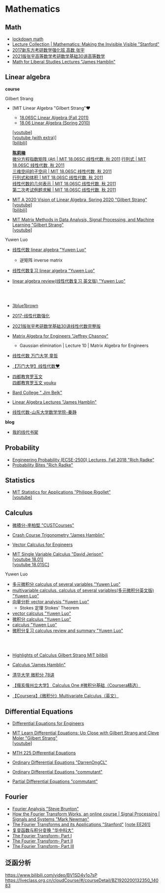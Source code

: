 # Mathematics


## Math

* [lockdown math](https://www.youtube.com/watch?v=ppWPuXsnf1Q&list=PLZHQObOWTQDP5CVelJJ1bNDouqrAhVPev)  
* [Lecture Collection | Mathematics: Making the Invisible Visible "Stanford"](https://www.youtube.com/watch?v=pk49iM9OT_0&list=PLpGHT1n4-mAvzAtg6Qo8aTld6goSPxo4o)  
* [2017新东方考研数学强化班 高数 张宇](https://www.youtube.com/playlist?list=PLPVDPEUcHjf7L-KNqT7wEdUEfO0_EIRG6)  
* [2021版张宇高等数学考研数学基础30讲高等数学](https://www.bilibili.com/video/BV1ME411M7hp)  
* [Math for Liberal Studies Lectures "James Hamblin"](https://www.youtube.com/playlist?list=PLNr8B4XHL5kFmEhHZnxqdAiAwVSg80QbA)





## Linear algebra  
**course**

Gilbert Strang
* [MIT Linear Algebra "Gilbert Strang"❤️
  * [18.06SC Linear Algebra (Fall 2011)](https://ocw.mit.edu/courses/mathematics/18-06sc-linear-algebra-fall-2011/index.htm)
  * [18.06 Linear Algebra (Spring 2010)](https://ocw.mit.edu/courses/mathematics/18-06-linear-algebra-spring-2010/)
  
  [[youtube]](https://www.youtube.com/playlist?list=PLE7DDD91010BC51F8)  
  [[youtube (with extra)]](https://www.youtube.com/playlist?list=PL221E2BBF13BECF6C)  
  [[bilibili]](https://www.bilibili.com/video/BV1zx411g7gq)

  [**陈莉楠**](https://www.youtube.com/channel/UCEBb1b_L6zDS3xTUrIALZOw/search?query=%E9%99%88%E8%8E%89%E6%A5%A0)  
  [微分方程指数矩阵 (At) | MIT 18.06SC 线性代数, 秋 2011](https://www.youtube.com/watch?v=nTM6ktBeiH4&list=WL&index=3&t=30s)
  [行列式 | MIT 18.06SC 线性代数, 秋 2011](https://www.youtube.com/watch?v=ZyYGJc9jNno)  
  [三维空间的子空间 | MIT 18.06SC 线性代数, 秋 2011](https://www.youtube.com/watch?v=VyPIQ_8QqEk)  
  [行列式和体积 | MIT 18.06SC 线性代数, 秋 2011](https://www.youtube.com/watch?v=ZuWAwCEMeWE&t=522s)  
  [线性代数的几何表示 | MIT 18.06SC 线性代数, 秋 2011](https://www.youtube.com/watch?v=mgbjhzDndOY)  
  [第二次考试例题求解 | MIT 18.06SC 线性代数, 秋 2011](https://www.youtube.com/watch?v=ThxvK9t7DNo)  

* [MIT A 2020 Vision of Linear Algebra, Spring 2020 "Gilbert Strang"](https://ocw.mit.edu/resources/res-18-010-a-2020-vision-of-linear-algebra-spring-2020/)  
  [[youtube]](https://www.youtube.com/playlist?list=PLUl4u3cNGP61iQEFiWLE21EJCxwmWvvek)  
  [[bilibili]](https://www.bilibili.com/video/BV1Ki4y147Kh?p=1)


* [MIT Matrix Methods in Data Analysis, Signal Processing, and Machine Learning "Gilbert Strang"](https://ocw.mit.edu/courses/mathematics/18-065-matrix-methods-in-data-analysis-signal-processing-and-machine-learning-spring-2018/)  
  [[youtube]](https://www.youtube.com/playlist?list=PLUl4u3cNGP63oMNUHXqIUcrkS2PivhN3k)


Yuwen Luo
* [线性代数 linear algebra "Yuwen Luo"](https://www.youtube.com/playlist?list=PLn4oMMSpc3Yl8eQQCob5nr43ACJGHQhmt)  
  - 逆矩阵 inverse matrix

* [线性代数复习 linear algebra "Yuwen Luo"](https://www.youtube.com/playlist?list=PLn4oMMSpc3Yndn02KC17SkfCmS1RA-8Sf)

* [linear algebra review(线性代数复习 英文版) "Yuwen Luo"](https://www.youtube.com/playlist?list=PLn4oMMSpc3YmYkfj_WeN3HFOkKMXj9yRY)

<br><br>

* [3blue1brown](https://www.youtube.com/playlist?list=PLZHQObOWTQDPD3MizzM2xVFitgF8hE_ab)  

* [2017-线性代数强化](https://www.youtube.com/playlist?list=PLYdE87tyKU5ALNr-oL4xKfp62chdQeZEk)  

* [2021版张宇考研数学基础30讲线性代数完整版](https://www.bilibili.com/video/BV1LV411o7q9)  



* [Matrix Algebra for Engineers "Jeffrey Chasnov"](https://www.youtube.com/playlist?list=PLkZjai-2Jcxlg-Z1roB0pUwFU-P58tvOx)  
  - Gaussian elimination | Lecture 10 | Matrix Algebra for Engineers

* [线性代数 万门大学 童哲](https://www.youtube.com/watch?v=ove0ywl962M&list=PL1rUBzS6ux6peJ_VDGlfRmxmrkjKdboue)  
* [【万门大学】线性代数❤️](https://www.youtube.com/playlist?list=PL0GyqFMD-UCH7c_kURb1bm38t_JQJBAEk)

* [四都教育罗玉文](https://www.sudoedu.com/%e8%a7%86%e9%a2%91%e8%af%be%e7%a8%8b/)  
  [四都教育罗玉文 youku](https://i.youku.com/i/UMzA1MzIwMjM3Ng==/playlists?spm=a2hzp.8244740.0.0)

* [Bard College " Jim Belk"](http://faculty.bard.edu/~belk/math213f15/)

* [Linear Algebra Lectures "James Hamblin"](https://www.youtube.com/playlist?list=PLNr8B4XHL5kGDHOrU4IeI6QNuZHur4F86)

* [线性代数-山东大学数学学院-秦静](https://www.bilibili.com/video/BV1i741157ju)

**blog**  
- [我的线代书架](https://ccjou.wordpress.com/2011/10/14/%E6%88%91%E7%9A%84%E7%B7%9A%E4%BB%A3%E6%9B%B8%E6%9E%B6/)







## Probability
* [Engineering Probability (ECSE-2500) Lectures, Fall 2018 "Rich Radke"](https://www.youtube.com/playlist?list=PLuh62Q4Sv7BU1dN2G6ncyiMbML7OXh_Jx)  
* [Probability Bites "Rich Radke"](https://www.youtube.com/playlist?list=PLuh62Q4Sv7BXkeKW4J_2WQBlYhKs_k-pj)  






## Statistics
* [MIT Statistics for Applications "Philippe Rigollet"](https://ocw.mit.edu/courses/mathematics/18-650-statistics-for-applications-fall-2016/)  
  [[youtube]](https://www.youtube.com/watch?v=VPZD_aij8H0&list=WL&index=67)  






## Calculus

* [微積分-李柏堅 "CUSTCourses"](https://www.youtube.com/c/CUSTCourses/playlists?view=50&sort=dd&shelf_id=18)
* [Crash Course Trigonometry "James Hamblin"](https://www.youtube.com/playlist?list=PLNr8B4XHL5kHugFwIm1F064iJTJaXhdrh)
* [Vector Calculus for Engineers](https://www.youtube.com/playlist?list=PLkZjai-2JcxnYmkg6fpzz4WFumGVl7MOa)  


* [MIT Single Variable Calculus "David Jerison"](https://ocw.mit.edu/courses/mathematics/18-01-single-variable-calculus-fall-2006/)  
  [[youtube 18.01]](https://www.youtube.com/playlist?list=PLE2215608E2574180)  
  [[youtube 18.01SC]](https://www.youtube.com/playlist?list=PL47FB68AD27EE8019)  

Yuwen Luo  
* [多元微积分 calculus of several variables "Yuwen Luo"](https://www.youtube.com/playlist?list=PLn4oMMSpc3YnNqTwyg3Lt-5dymCNArbza)
* [multivariable calculus, calculus of several variables(多元微积分英文版) "Yuwen Luo"](https://www.youtube.com/playlist?list=PLn4oMMSpc3YlhUGbbxDURDQnDgzPUUN1e)
* [向量分析 vector analysis "Yuwen Luo"](https://www.youtube.com/playlist?list=PLn4oMMSpc3YnBlRV3ThL2Z5sG0cK8VTTr)
  - Stokes 定理 Stokes' Theorem
* [vector calculus "Yuwen Luo"](https://www.youtube.com/playlist?list=PLn4oMMSpc3YkvNXAs_O-ltToAdsKbM9DX)
* [微积分 calculus "Yuwen Luo"](https://www.youtube.com/playlist?list=PLn4oMMSpc3YmInUfI8zDMhWbCzs9yO0vd)
* [calculus "Yuwen Luo"](https://www.youtube.com/playlist?list=PLn4oMMSpc3Yn6Oj9Fj9jsAb1AscAefHIR)
* [微积分复习 calculus review and summary "Yuwen Luo"](https://www.youtube.com/playlist?list=PLn4oMMSpc3Yma1Pq-QTIqHVw2G8mkrWcl)

<br><br>

- [Highlights of Calculus Gilbert Strang MIT ](https://ocw.mit.edu/resources/res-18-005-highlights-of-calculus-spring-2010/)
  [bilibili](https://www.bilibili.com/video/av61776318/)


* [Calculus "James Hamblin"](https://www.youtube.com/playlist?list=PLNr8B4XHL5kFc8sV2RD5hU0MSjnJvAiiP)

- [清华大学 微积分 78讲](https://www.bilibili.com/video/av22429434/)

- [【俄亥俄州立大学】 Calculus One #微积分基础（Coursera精选）](https://www.bilibili.com/video/av64578050/?p=1)

- [【Coursera】《微积分》Multivariate Calculus（英文）](https://www.bilibili.com/video/av45853362?p=2)





## Differential Equations
* [Differential Equations for Engineers](https://www.youtube.com/playlist?list=PLkZjai-2JcxlvaV9EUgtHj1KV7THMPw1w)

* [MIT Learn Differential Equations: Up Close with Gilbert Strang and Cleve Moler "Gilbert Strang"](https://ocw.mit.edu/resources/res-18-009-learn-differential-equations-up-close-with-gilbert-strang-and-cleve-moler-fall-2015/)  
  [[youtube]](https://www.youtube.com/watch?v=ZvL88xqYSak&list=PLUl4u3cNGP63oTpyxCMLKt_JmB0WtSZfG)

* [MTH 225 Differential Equations](https://math.libretexts.org/Courses/Monroe_Community_College/MTH_225_Differential_Equations)

- [Ordinary Differential Equations "DarrenOngCL"](https://www.youtube.com/user/DarrenOngCL/playlists)

- [Ordinary Differential Equations "commutant"](https://www.youtube.com/playlist?list=PLwIFHT1FWIUJYuP5y6YEM4WWrY4kEmIuS)

- [Partial Differential Equations "commutant"](https://www.youtube.com/playlist?list=PLF6061160B55B0203)






## Fourier
* [Fourier Analysis "Steve Brunton"](https://www.youtube.com/playlist?list=PLMrJAkhIeNNT_Xh3Oy0Y4LTj0Oxo8GqsC&index=17)  
* [How the Fourier Transform Works, an online course | Signal Processing | Signals and Systems "Mark Newman"](https://www.youtube.com/watch?v=R2wC8Oujm8M&list=PLWMUMyAolbNuWse5uM3HBwkrJEVsWOLd6)  
* [The Fourier Transforms and its Applications "Stanford"](https://www.youtube.com/watch?v=gZNm7L96pfY&list=PLB24BC7956EE040CD) [[note EE261]](https://see.stanford.edu/Course/EE261)
* [复变函数与积分变换 "华中科大"](https://www.youtube.com/watch?v=ynYkgiDI_OA&list=PLBPbUxsZM4SaU12qDcb5YbHgHNfwauDro&index=1)  
*  [The Fourier Transform- Part I](https://www.youtube.com/watch?v=ObklYbQaX24&t=11s)
*  [The Fourier Transform- Part II](https://www.youtube.com/watch?v=QO3kgwYzpZg)
*  [The Fourier Transform- Part III](https://www.youtube.com/watch?v=6-llh6WJo1U) 






## 泛函分析
https://www.bilibili.com/video/BV1SD4y1o7sP
https://liveclass.org.cn/cloudCourse/#/courseDetail/BZ1920200132350_14083






<!-- {{< link "" >}}   -->
